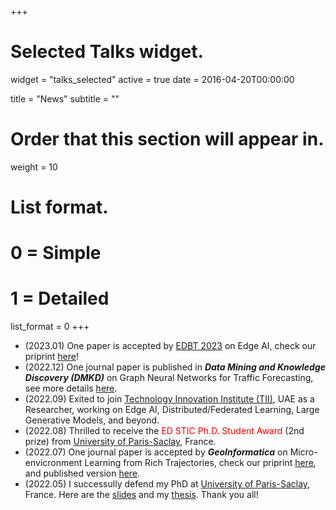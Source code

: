 +++
# Selected Talks widget.
widget = "talks_selected"
active = true 
date = 2016-04-20T00:00:00

title = "News"
subtitle = ""

# Order that this section will appear in.
weight = 10

# List format.
#   0 = Simple
#   1 = Detailed
list_format = 0
+++

- (2023.01) One paper is accepted by [EDBT 2023](http://edbticdt2023.cs.uoi.gr/?contents=main.html) on Edge AI, check our priprint [here](https://arxiv.org/pdf/2302.09310.pdf)!
- (2022.12) One journal paper is published in ***Data Mining and Knowledge Discovery (DMKD)*** on Graph Neural Networks for Traffic Forecasting, see more details [here](https://link.springer.com/article/10.1007/s10618-022-00903-7).
- (2022.09) Exited to join [Technology Innovation Institute (TII)](tii.ae), UAE as a Researcher, working on Edge AI, Distributed/Federated Learning, Large Generative Models, and beyond.
- (2022.08) Thrilled to receive the <span style="color:red">ED STIC Ph.D. Student Award</span> (2nd prize) from [University of Paris-Saclay](https://www.universite-paris-saclay.fr/en), France.
- (2022.07) One journal paper is accepted by ***GeoInformatica*** on Micro-envicronment Learning from Rich Trajectories, check our priprint [here](https://hal.science/hal-03803155v1/document), and published version [here](https://www.researchgate.net/publication/.363696724_Learning_the_micro-environment_from_rich_trajectories_in_the_context_of_mobile_crowd_sensing).
- (2022.05) I successully defend my PhD at [University of Paris-Saclay](https://www.universite-paris-saclay.fr/en), France. Here are the [slides](../publication/PhD_defense_JingweiZuo_slides.pdf) and my [thesis](https://theses.hal.science/tel-03722855/document). Thank you all!